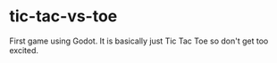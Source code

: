 # tic-tac-vs-toe
First game using Godot. It is basically just Tic Tac Toe so don't get too excited.

